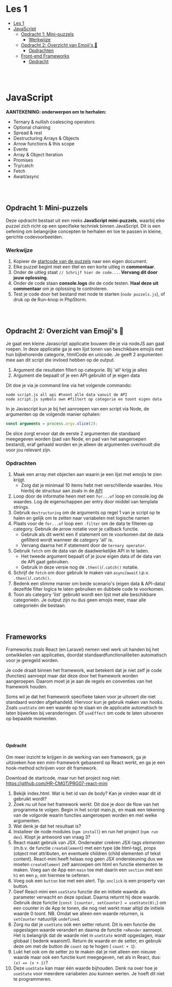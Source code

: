 # Les 1

- [Les 1](#les-1)
- [JavaScript](#javascript)
    - [Opdracht 1: Mini-puzzels](#opdracht-1-mini-puzzels)
        - [Werkwijze](#werkwijze)
    - [Opdracht 2: Overzicht van Emoji's 🤯](#opdracht-2-overzicht-van-emojis-)
        - [Opdrachten](#opdrachten)
    - [Front-end Frameworks](#front-end-frameworks)
        - [Opdracht](#opdracht)

<br><br>

# JavaScript

**AANTEKENING: onderwerpen om te herhalen:**

- Ternary & nullish coalescing operators
- Optional chaining
- Spread & rest
- Destructuring Arrays & Objects
- Arrow functions & this scope
- Events
- Array & Object Iteration
- Promises
- Try/catch
- Fetch
- Await/async

<br><br>

## Opdracht 1: Mini-puzzels

Deze opdracht bestaat uit een reeks **JavaScript mini-puzzels**, waarbij elke puzzel zich richt op een specifieke
techniek binnen JavaScript. Dit is een oefening om belangrijke concepten te herhalen en toe te passen in kleine,
gerichte codevoorbeelden.

### Werkwijze

1. Kopieer de [startcode van de puzzels](../startcode/les1/puzzels.js) naar een eigen document.
2. Elke puzzel begint met een titel en een korte uitleg in **commentaar**.
3. Onder de uitleg staat `// Schrijf hier de code...`. **Vervang dit door jouw oplossing.**
4. Onder de code staan **console.logs** die de code testen. **Haal deze uit commentaar** om je oplossing te controleren.
5. Test je code door het bestand met node te starten (`node puzzels.js`), of druk op de Run-knop in PhpStorm.

<br><br>

## Opdracht 2: Overzicht van Emoji's 🤯

Je gaat een kleine Javascript applicatie bouwen die je via nodeJS aan
gaat roepen. In deze applicatie ga je een lijst tonen van beschikbare emojis met
hun bijbehorende categorie, htmlCode en unicode. Je geeft 2 argumenten mee
aan dit script die invloed hebben op de output.

1. Argument die resultaten filtert op categorie. Bij 'all' krijg je alles
2. Argument die bepaalt of je een API gebruikt of je eigen data

Dit doe je via je command line via het volgende commando:

```shell
node script.js all api #toont alle data vanuit de API
node script.js symbols own #filtert op categorie en toont eigen data
```

In je Javascript kun je bij het aanroepen van een script via Node,
de argumenten op de volgende manier ophalen:

```javascript
const arguments = process.argv.slice(2);
```

De slice zorgt ervoor dat de eerste 2 argumenten die standaard
meegegeven worden (pad van Node, en pad van het aangeroepen bestand),
eraf gehaald worden en je alleen de argumenten overhoudt die voor jou
relevant zijn.

### Opdrachten

1. Maak een array met objecten aan waarin je een lijst met emojis te zien krijgt.
    * Zorg dat je minimaal 10 items hebt met verschillende waardes. Hou hierbij de structuur aan zoals in
      de [API](https://emojihub.yurace.pro/api/all)
2. Loop door de informatie heen met een `for...of` loop en console.log de waardes. Log de eigenschappen
   per entry door middel van template strings.
3. Gebruik `destructuring` om de arguments op regel 1 van je script op te halen en gelijk om te zetten naar variabelen
   met logische namen
4. Plaats voor de `for...of` loop een `.filter` om de data te filteren op category. Gebruik de arrow notatie voor je
   callback functie.
    * Gebruik als dit werkt een if statement om te voorkomen dat de data gefilterd wordt wanneer de category 'all' is.
    * Vervang daarna het if statement door de `ternary operator`.
5. Gebruik `fetch` om de data van de daadwerkelijke API in te laden.
    * Het tweede argument bepaalt of je jouw eigen data of de data van de API gaat gebruiken.
    * Gebruik in deze versie nog de `.then()`/`.catch()` notatie.
6. Schrijf de `fetch` om door gebruik te maken van `async`/`await` i.p.v. `.then()`/`.catch()`.
7. Bedenk een slimme manier om beide scenario's (eigen data & API-data) dezelfde filter logica
   te laten gebruiken en dubbele code te voorkomen.
8. Toon als category 'list' gebruikt wordt een lijst met alle beschikbare categorieën. Je output zijn nu dus geen emojis
   meer,
   maar alle categorieën die bestaan.

<br><br>

## Frameworks

Frameworks zoals React (en Laravel) nemen veel werk uit handen bij het ontwikkelen van applicaties, doordat
standaardfunctionaliteiten automatisch voor je geregeld worden.

Je code draait binnen het framework, wat betekent dat je niet zelf je code (functies) aanroept maar dat deze
door het framework worden aangeroepen. Daarom moet je je aan de regels en conventies van het framework houden.

Soms wil je dat het framework specifieke taken voor je uitvoert die niet standaard worden afgehandeld. Hiervoor kun je
gebruik maken van *hooks*. Zoals `useState` om een waarde op te slaan en de applicatie automatisch te laten bijwerken
bij veranderingen. Of `useEffect` om code te laten uitvoeren op bepaalde momenten.

<br><br>

#### Opdracht

Om meer inzicht te krijgen in de werking van een framework, ga je uitzoeken hoe een mini-framework gebaseerd op React
werkt, en ga je een hook-method schrijven voor dit framework.

Download de startcode, maar run het project nog niet: https://github.com/HR-CMGT/PRG07-react-mini

1. Bekijk index.html. Wat is het id van de body? Kan je vinden waar dit id gebruikt wordt?
2. Zoek nu uit hoe het framework werkt. Dit doe je door de flow van het programma te volgen. Begin in het script
   main.js, en maak een tekening van de volgorde waarin functies aangeroepen worden en met welke argumenten.
3. Wat denk je dat het resultaat is?
4. Installeer de node modules (`npm install`) en run het project (`npm run dev`). Klopt je antwoord van vraag 3?
5. React maakt gebruik van JSX. Onderwater creëren JSX-tags *elementen* (m.b.v. de functie `createElement`) met een
   type (de html-tag), props (object met attributen, en eventuele children (child elementen of tekst content).
   React-mini heeft helaas nog geen JSX ondersteuning dus we moeten
   `createElement` zelf aanroepen om html en functie elementen te maken. Voeg aan de App een `main` toe met daarin een
   `section` met een `h1` en een `p`, om hiermee te oefenen.
6. Voeg ook een `button` toe met een alert. Tip: `onclick` is een property van button.
7. Geef React-mini een `useState` functie die en initiele waarde als parameter verwacht en deze opslaat. Daarna returnt
   hij deze waarde. Gebruik deze functie (`const [counter, setCounter] = useState(0);`) om een counter in de App te
   tonen, die nog niet werkt maar altijd de initiele waarde 0 toont. NB. Omdat we alleen een waarde returnen, is
   `setCounter` natuurlijk `undefined`.
8. Zorg nu dat je `useState` ook een setter returnt. Dit is een functie die opgeslagen waarde verandert en daarna de
   functie `reRender` aanroept. Het is belangrijk dat de waarde niet in `useState` wordt opgeslagen, maar globaal (
   bedenk waarom!). Return de waarde en de setter, en gebruik deze om met de button de `count` op te hogen (
   `count + 1`).
9. Lukt het ook om de setter zo te maken dat je niet alleen een nieuwe waarde maar ook een functie kunt meegegeven, net
   als in React, dus: `(x) => (x + 1)`?
10. Deze `useState` kan maar één waarde bijhouden. Denk na over hoe je `useState` voor meerdere variabelen zou kunnen
    werlen. Je hoeft dit niet te programmeren.


